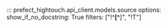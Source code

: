 ::: prefect_hightouch.api_client.models.source
    options:
      show_if_no_docstring: True
      filters: ["!^__[^__]", "!T"]